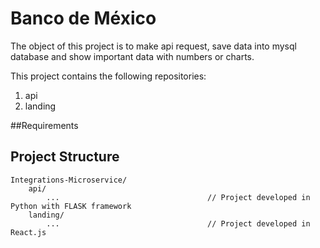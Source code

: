 # Banco de México

The object of this project is to make api request, save data into mysql database and show important data with numbers or charts.

This project contains the following repositories:

1. api
2. landing

##Requirements


## Project Structure

```
Integrations-Microservice/
    api/
        ...                                 // Project developed in Python with FLASK framework
    landing/
        ...                                 // Project developed in React.js
```